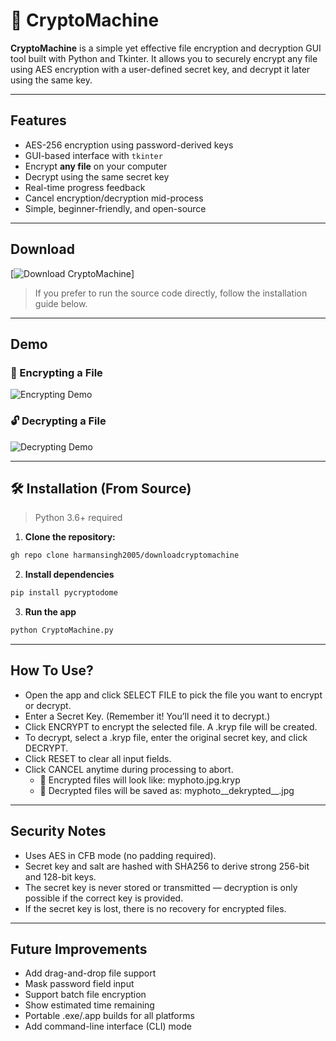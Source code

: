# 🔐 CryptoMachine

**CryptoMachine** is a simple yet effective file encryption and decryption GUI tool built with Python and Tkinter. It allows you to securely encrypt any file using AES encryption with a user-defined secret key, and decrypt it later using the same key.

---

## Features

- AES-256 encryption using password-derived keys
- GUI-based interface with `tkinter`
- Encrypt **any file** on your computer
- Decrypt using the same secret key
- Real-time progress feedback
- Cancel encryption/decryption mid-process
- Simple, beginner-friendly, and open-source

---

## Download

[![Download CryptoMachine](https://github.com/harmansingh2005/downloadcryptomachine)]

> If you prefer to run the source code directly, follow the installation guide below.

---

## Demo

### 🔐 Encrypting a File
![Encrypting Demo](assets/encrypt_demo.gif)

### 🔓 Decrypting a File
![Decrypting Demo](assets/decrypt_demo.gif)

---

## 🛠️ Installation (From Source)

> Python 3.6+ required

1. **Clone the repository:**

```bash
gh repo clone harmansingh2005/downloadcryptomachine

```
2. **Install dependencies**
```bash
pip install pycryptodome
```
3. **Run the app**
```bash
python CryptoMachine.py
```

---

## How To Use?
- Open the app and click SELECT FILE to pick the file you want to encrypt or decrypt.
- Enter a Secret Key. (Remember it! You’ll need it to decrypt.)
- Click ENCRYPT to encrypt the selected file. A .kryp file will be created.
- To decrypt, select a .kryp file, enter the original secret key, and click DECRYPT.
- Click RESET to clear all input fields.
- Click CANCEL anytime during processing to abort.
    - 📝 Encrypted files will look like: myphoto.jpg.kryp
    - 📝 Decrypted files will be saved as: myphoto__dekrypted__.jpg

---

## Security Notes

- Uses AES in CFB mode (no padding required).
- Secret key and salt are hashed with SHA256 to derive strong 256-bit and 128-bit keys.
- The secret key is never stored or transmitted — decryption is only possible if the correct key is provided.
- If the secret key is lost, there is no recovery for encrypted files.
  
---

## Future Improvements

- Add drag-and-drop file support
- Mask password field input
- Support batch file encryption
- Show estimated time remaining
- Portable .exe/.app builds for all platforms
- Add command-line interface (CLI) mode
  
  
   
